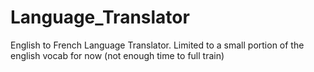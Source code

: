 # Language_Translator
English to French Language Translator. Limited to a small portion of the english vocab for now (not enough time to full train)
